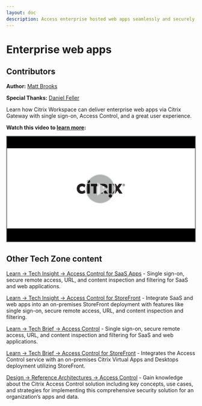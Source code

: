 ```yaml
---
layout: doc
description: Access enterprise hosted web apps seamlessly and securely through Citrix Workspace via Citrix Gateway.
---
```


# Enterprise web apps

## Contributors

**Author:** [Matt Brooks](https://twitter.com/tweetmattbrooks)

**Special Thanks:** [Daniel Feller](https://twitter.com/djfeller)

Learn how Citrix Workspace can deliver enterprise web apps via Citrix Gateway with single sign-on, Access Control, and a great user experience.

**Watch this video to [learn more](https://www.youtube.com/watch?v=jJ069pxDNHA):**

[![Web Apps Tech Insight](/en-us/tech-zone/learn/media/shared_video-placeholder.png)](https://www.youtube.com/watch?v=jJ069pxDNHA)

## Other Tech Zone content

[Learn -> Tech Insight -> Access Control for SaaS Apps](/en-us/tech-zone/learn/tech-insights/access-control.html) - Single sign-on, secure remote access, URL, and content inspection and filtering for SaaS and web applications.

[Learn -> Tech Insight -> Access Control for StoreFront](/en-us/tech-zone/learn/tech-insights/access-control-storefront.html) - Integrate SaaS and web apps into an on-premises StoreFront deployment with features like single sign-on, secure remote access, URL, and content inspection and filtering.

[Learn -> Tech Brief -> Access Control](/en-us/tech-zone/learn/tech-briefs/access-control.html) - Single sign-on, secure remote access, URL, and content inspection and filtering for SaaS and web applications.

[Learn -> Tech Brief -> Access Control for StoreFront](/en-us/tech-zone/learn/tech-briefs/access-control-storefront.html) - Integrates the Access Control service with an on-premises Citrix Virtual Apps and Desktops deployment utilizing StoreFront.

[Design -> Reference Architectures -> Access Control](/en-us/tech-zone/design/reference-architectures/access-control.html) - Gain knowledge about the Citrix Access Control solution including key concepts, use cases, and strategies for implementing this comprehensive security solution for an organization’s apps and data.
